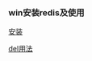 ### win安装redis及使用

[安装]( https://www.cnblogs.com/bbeb/p/11062829.html)

[del用法](http://redisdoc.com/database/del.html)